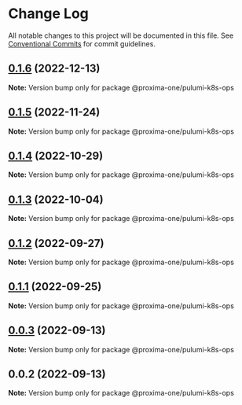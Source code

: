 # Change Log

All notable changes to this project will be documented in this file.
See [Conventional Commits](https://conventionalcommits.org) for commit guidelines.

## [0.1.6](https://github.com/proxima-one/pulumi-components/compare/@proxima-one/pulumi-k8s-ops@0.1.5...@proxima-one/pulumi-k8s-ops@0.1.6) (2022-12-13)

**Note:** Version bump only for package @proxima-one/pulumi-k8s-ops





## [0.1.5](https://github.com/proxima-one/pulumi-components/compare/@proxima-one/pulumi-k8s-ops@0.1.4...@proxima-one/pulumi-k8s-ops@0.1.5) (2022-11-24)

**Note:** Version bump only for package @proxima-one/pulumi-k8s-ops





## [0.1.4](https://github.com/proxima-one/pulumi-components/compare/@proxima-one/pulumi-k8s-ops@0.1.3...@proxima-one/pulumi-k8s-ops@0.1.4) (2022-10-29)

**Note:** Version bump only for package @proxima-one/pulumi-k8s-ops





## [0.1.3](https://github.com/proxima-one/pulumi-components/compare/@proxima-one/pulumi-k8s-ops@0.1.2...@proxima-one/pulumi-k8s-ops@0.1.3) (2022-10-04)

**Note:** Version bump only for package @proxima-one/pulumi-k8s-ops





## [0.1.2](https://github.com/proxima-one/pulumi-components/compare/@proxima-one/pulumi-k8s-ops@0.1.1...@proxima-one/pulumi-k8s-ops@0.1.2) (2022-09-27)

**Note:** Version bump only for package @proxima-one/pulumi-k8s-ops





## [0.1.1](https://github.com/proxima-one/pulumi-components/compare/@proxima-one/pulumi-k8s-ops@0.0.3...@proxima-one/pulumi-k8s-ops@0.1.1) (2022-09-25)

**Note:** Version bump only for package @proxima-one/pulumi-k8s-ops





## [0.0.3](https://github.com/proxima-one/pulumi-components/compare/@proxima-one/pulumi-k8s-ops@0.0.2...@proxima-one/pulumi-k8s-ops@0.0.3) (2022-09-13)

**Note:** Version bump only for package @proxima-one/pulumi-k8s-ops





## 0.0.2 (2022-09-13)

**Note:** Version bump only for package @proxima-one/pulumi-k8s-ops
